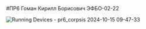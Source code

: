 #ПР6 Гоман Кирилл Борисович ЭФБО-02-22

![Running Devices - pr6_corpsis 2024-10-15 09-47-33](https://github.com/user-attachments/assets/75bdd57f-d46b-4cfe-a81b-67c50312c7e4)
